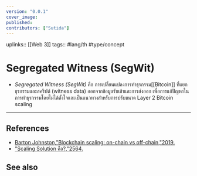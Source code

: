 ```yaml
---
version: "0.0.1"
cover_image:
published:
contributors: ["Sutida"]
---
```

uplinks:: [[Web 3]]
tags:: #lang/th #type/concept

# Segregated Witness (SegWit)
- *Segregated Witness (SegWit)* คือ การเปลี่ยนแปลงการทำธุรกรรม[[Bitcoin]] ที่แยกธุรกรรมและสคริปต์ (witness data) ออกจากข้อมูลรับเข้าและการส่งออก เพื่อการแก้ปัญหาในการทำธุรกรรมโดยไม่ได้ตั้งใจและเป็นแนวทางสำหรับการปรับขนาด Layer 2 Bitcoin scaling 

---
## References
- [Barton Johnston,"Blockchain scaling: on-chain vs off-chain,"2019.](https://bdtechtalks.com/2019/09/16/blockchain-scaling-on-chain-vs-off-chain/)
- ["Scaling Solution คือ?,"2564.](https://academy.bitcoinaddict.org/blockchain-scaling-solution/)

## See also


